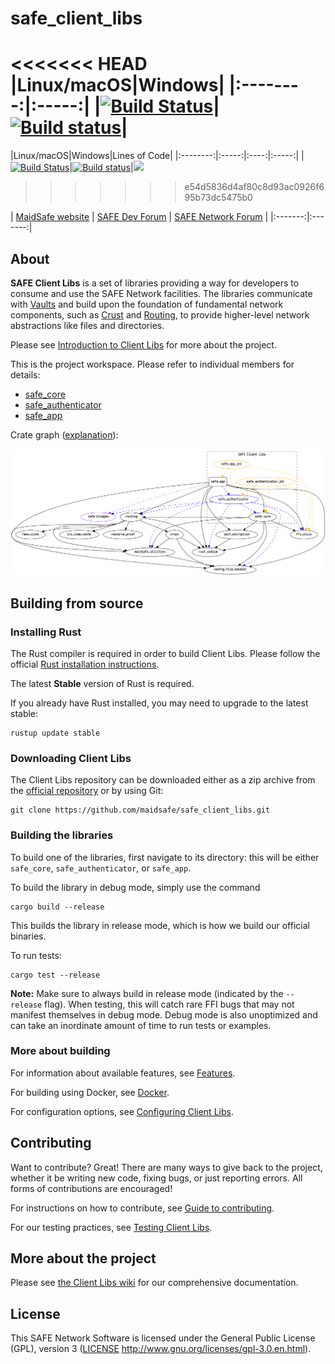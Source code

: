 # safe_client_libs

<<<<<<< HEAD
|Linux/macOS|Windows|
|:--------:|:-----:|
|[![Build Status](https://travis-ci.com/maidsafe/safe_client_libs.svg?branch=master)](https://travis-ci.com/maidsafe/safe_client_libs)|[![Build status](https://ci.appveyor.com/api/projects/status/qyvxnojplcwcey4l/branch/master?svg=true)](https://ci.appveyor.com/project/MaidSafe-QA/safe-client-libs/branch/master)|
=======
|Linux/macOS|Windows|Lines of Code|
|:--------:|:-----:|:----:|:-----:|
|[![Build Status](https://travis-ci.com/maidsafe/safe_client_libs.svg?branch=master)](https://travis-ci.com/maidsafe/safe_client_libs)|[![Build status](https://ci.appveyor.com/api/projects/status/qyvxnojplcwcey4l/branch/master?svg=true)](https://ci.appveyor.com/project/MaidSafe-QA/safe-client-libs/branch/master)|[![](https://tokei.rs/b1/github/maidsafe/safe_client_libs)](https://github.com/maidsafe/safe_client_libs)
>>>>>>> e54d5836d4af80c8d93ac0926f695b73dc5475b0

| [MaidSafe website](https://maidsafe.net) | [SAFE Dev Forum](https://forum.safedev.org) | [SAFE Network Forum](https://safenetforum.org) |
|:-------:|:-------:|
## About

**SAFE Client Libs** is a set of libraries providing a way for developers to consume and use the SAFE Network facilities. The libraries communicate with [Vaults](https://github.com/maidsafe/safe_vault) and build upon the foundation of fundamental network components, such as [Crust](https://github.com/maidsafe/crust) and [Routing](https://github.com/maidsafe/routing), to provide higher-level network abstractions like files and directories.

Please see [Introduction to Client Libs](https://github.com/maidsafe/safe_client_libs/wiki/Introduction-to-Client-Libs) for more about the project.

This is the project workspace. Please refer to individual members for details:

- [safe_core](safe_core/README.md)
- [safe_authenticator](safe_authenticator/README.md)
- [safe_app](safe_app/README.md)

Crate graph ([explanation](https://github.com/maidsafe/safe_client_libs/wiki#crate-graph)):

![safe_app dependencies](safe-client-libs.png)

## Building from source

### Installing Rust

The Rust compiler is required in order to build Client Libs. Please follow the official [Rust installation instructions](https://www.rust-lang.org/en-US/install.html).

The latest **Stable** version of Rust is required.

If you already have Rust installed, you may need to upgrade to the latest stable:

```
rustup update stable
```

### Downloading Client Libs

The Client Libs repository can be downloaded either as a zip archive from the [official repository](https://github.com/maidsafe/safe_client_libs) or by using Git:

```
git clone https://github.com/maidsafe/safe_client_libs.git
```

### Building the libraries

To build one of the libraries, first navigate to its directory: this will be either `safe_core`, `safe_authenticator`, or `safe_app`.

To build the library in debug mode, simply use the command

```
cargo build --release
```

This builds the library in release mode, which is how we build our official binaries.

To run tests:

```
cargo test --release
```

**Note:** Make sure to always build in release mode (indicated by the `--release` flag). When testing, this will catch rare FFI bugs that may not manifest themselves in debug mode. Debug mode is also unoptimized and can take an inordinate amount of time to run tests or examples.

### More about building

For information about available features, see [Features](https://github.com/maidsafe/safe_client_libs/wiki/Building-Client-Libs#features).

For building using Docker, see [Docker](https://github.com/maidsafe/safe_client_libs/wiki/Building-Client-Libs#docker).

For configuration options, see [Configuring Client Libs](https://github.com/maidsafe/safe_client_libs/wiki/Configuring-Client-Libs).

## Contributing

Want to contribute? Great! There are many ways to give back to the project, whether it be writing new code, fixing bugs, or just reporting errors. All forms of contributions are encouraged!

For instructions on how to contribute, see [Guide to contributing](https://github.com/maidsafe/safe_client_libs/wiki/Guide-to-contributing).

For our testing practices, see [Testing Client Libs](https://github.com/maidsafe/safe_client_libs/wiki/Testing-Client-Libs).

## More about the project

Please see [the Client Libs wiki](https://github.com/maidsafe/safe_client_libs/wiki) for our comprehensive documentation.

## License

This SAFE Network Software is licensed under the General Public License (GPL), version 3 ([LICENSE](LICENSE) http://www.gnu.org/licenses/gpl-3.0.en.html).
